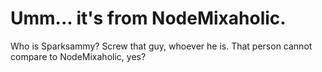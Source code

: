 # Umm... it's from NodeMixaholic.
Who is Sparksammy? Screw that guy, whoever he is. That person cannot compare to NodeMixaholic, yes?
